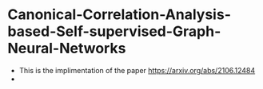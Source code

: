 # Canonical-Correlation-Analysis-based-Self-supervised-Graph-Neural-Networks

* This is the implimentation of the paper https://arxiv.org/abs/2106.12484
* 
